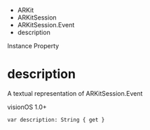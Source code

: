 

- ARKit
- ARKitSession
- ARKitSession.Event
-  description 

Instance Property

# description

A textual representation of ARKitSession.Event

visionOS 1.0+

``` source
var description: String { get }
```

